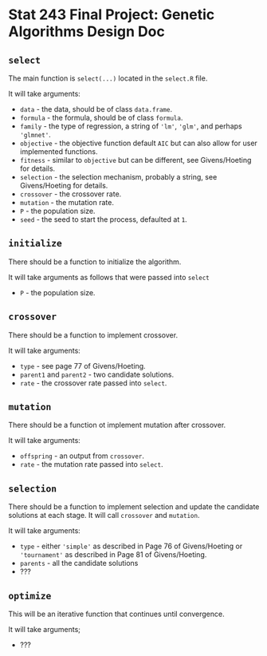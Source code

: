 # Stat 243 Final Project: Genetic Algorithms Design Doc

## `select`
The main function is `select(...)` located in the `select.R` file.

It will take arguments:
* `data` - the data, should be of class `data.frame`.
* `formula` - the formula, should be of class `formula`.
* `family` - the type of regression, a string of `'lm'`, `'glm'`, and perhaps `'glmnet'`.
* `objective` - the objective function default `AIC` but can also allow for user implemented functions.
* `fitness` - similar to `objective` but can be different, see Givens/Hoeting for details.
* `selection` - the selection mechanism, probably a string, see Givens/Hoeting for details.
* `crossover` - the crossover rate.
* `mutation` - the mutation rate.
* `P` - the population size.
* `seed` - the seed to start the process, defaulted at `1`.

## `initialize`
There should be a function to initialize the algorithm.

It will take arguments as follows that were passed into `select`
* `P` - the population size.

## `crossover`
There should be a function to implement crossover.


It will take arguments:
* `type` - see page 77 of Givens/Hoeting.
* `parent1` and `parent2` - two candidate solutions.
* `rate` - the crossover rate passed into `select`.

## `mutation`
There should be a function ot implement mutation after crossover.

It will take arguments:
* `offspring` - an output from `crossover`.
* `rate` - the mutation rate passed into `select`.

## `selection`
There should be a function to implement selection and update the candidate solutions at each stage. It will call `crossover` and `mutation`.

It will take arguments:
* `type` - either `'simple'` as described in Page 76 of Givens/Hoeting or `'tournament'` as described in Page 81 of Givens/Hoeting.
* `parents` - all the candidate solutions
* ???

## `optimize`
This will be an iterative function that continues until convergence.

It will take arguments;
* ???

